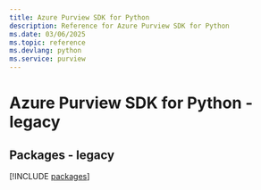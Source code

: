 ```yaml
---
title: Azure Purview SDK for Python
description: Reference for Azure Purview SDK for Python
ms.date: 03/06/2025
ms.topic: reference
ms.devlang: python
ms.service: purview
---
```

# Azure Purview SDK for Python - legacy
## Packages - legacy
[!INCLUDE [packages](purview-index.md)]